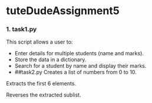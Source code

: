 # tuteDudeAssignment5
### 1. task1.py
This script allows a user to:
- Enter details for multiple students (name and marks).
- Store the data in a dictionary.
- Search for a student by name and display their marks.
- ##task2.py
  Creates a list of numbers from 0 to 10.

Extracts the first 6 elements.

Reverses the extracted sublist.
